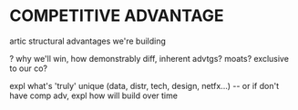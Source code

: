 
# COMPETITIVE ADVANTAGE

artic structural advantages we're building

? why we'll win, how demonstrably diff, inherent advtgs? moats? exclusive to our co?

expl what's 'truly' unique (data, distr, tech, design, netfx...) -- or if don't have comp adv, expl how will build over time
